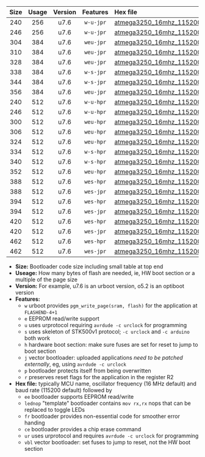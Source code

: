 |Size|Usage|Version|Features|Hex file|
|:-:|:-:|:-:|:-:|:--|
|240|256|u7.6|`w-u-jpr`|[atmega3250_16mhz_115200bps_ur_vbl.hex](https://raw.githubusercontent.com/stefanrueger/urboot/main/atmega3250_16mhz_115200bps_ur_vbl.hex)|
|246|256|u7.6|`w-u-jpr`|[atmega3250_16mhz_115200bps_lednop_ur_vbl.hex](https://raw.githubusercontent.com/stefanrueger/urboot/main/atmega3250_16mhz_115200bps_lednop_ur_vbl.hex)|
|304|384|u7.6|`weu-jpr`|[atmega3250_16mhz_115200bps_ee_ur_vbl.hex](https://raw.githubusercontent.com/stefanrueger/urboot/main/atmega3250_16mhz_115200bps_ee_ur_vbl.hex)|
|310|384|u7.6|`weu-jpr`|[atmega3250_16mhz_115200bps_ee_lednop_ur_vbl.hex](https://raw.githubusercontent.com/stefanrueger/urboot/main/atmega3250_16mhz_115200bps_ee_lednop_ur_vbl.hex)|
|328|384|u7.6|`weu-jpr`|[atmega3250_16mhz_115200bps_ee_lednop_fr_ur_vbl.hex](https://raw.githubusercontent.com/stefanrueger/urboot/main/atmega3250_16mhz_115200bps_ee_lednop_fr_ur_vbl.hex)|
|338|384|u7.6|`w-s-jpr`|[atmega3250_16mhz_115200bps_vbl.hex](https://raw.githubusercontent.com/stefanrueger/urboot/main/atmega3250_16mhz_115200bps_vbl.hex)|
|344|384|u7.6|`w-s-jpr`|[atmega3250_16mhz_115200bps_lednop_vbl.hex](https://raw.githubusercontent.com/stefanrueger/urboot/main/atmega3250_16mhz_115200bps_lednop_vbl.hex)|
|356|384|u7.6|`weu-jpr`|[atmega3250_16mhz_115200bps_ee_lednop_fr_ce_ur_vbl.hex](https://raw.githubusercontent.com/stefanrueger/urboot/main/atmega3250_16mhz_115200bps_ee_lednop_fr_ce_ur_vbl.hex)|
|240|512|u7.6|`w-u-hpr`|[atmega3250_16mhz_115200bps_ur.hex](https://raw.githubusercontent.com/stefanrueger/urboot/main/atmega3250_16mhz_115200bps_ur.hex)|
|246|512|u7.6|`w-u-hpr`|[atmega3250_16mhz_115200bps_lednop_ur.hex](https://raw.githubusercontent.com/stefanrueger/urboot/main/atmega3250_16mhz_115200bps_lednop_ur.hex)|
|300|512|u7.6|`weu-hpr`|[atmega3250_16mhz_115200bps_ee_ur.hex](https://raw.githubusercontent.com/stefanrueger/urboot/main/atmega3250_16mhz_115200bps_ee_ur.hex)|
|306|512|u7.6|`weu-hpr`|[atmega3250_16mhz_115200bps_ee_lednop_ur.hex](https://raw.githubusercontent.com/stefanrueger/urboot/main/atmega3250_16mhz_115200bps_ee_lednop_ur.hex)|
|324|512|u7.6|`weu-hpr`|[atmega3250_16mhz_115200bps_ee_lednop_fr_ur.hex](https://raw.githubusercontent.com/stefanrueger/urboot/main/atmega3250_16mhz_115200bps_ee_lednop_fr_ur.hex)|
|334|512|u7.6|`w-s-hpr`|[atmega3250_16mhz_115200bps.hex](https://raw.githubusercontent.com/stefanrueger/urboot/main/atmega3250_16mhz_115200bps.hex)|
|340|512|u7.6|`w-s-hpr`|[atmega3250_16mhz_115200bps_lednop.hex](https://raw.githubusercontent.com/stefanrueger/urboot/main/atmega3250_16mhz_115200bps_lednop.hex)|
|352|512|u7.6|`weu-hpr`|[atmega3250_16mhz_115200bps_ee_lednop_fr_ce_ur.hex](https://raw.githubusercontent.com/stefanrueger/urboot/main/atmega3250_16mhz_115200bps_ee_lednop_fr_ce_ur.hex)|
|388|512|u7.6|`wes-hpr`|[atmega3250_16mhz_115200bps_ee.hex](https://raw.githubusercontent.com/stefanrueger/urboot/main/atmega3250_16mhz_115200bps_ee.hex)|
|388|512|u7.6|`wes-jpr`|[atmega3250_16mhz_115200bps_ee_vbl.hex](https://raw.githubusercontent.com/stefanrueger/urboot/main/atmega3250_16mhz_115200bps_ee_vbl.hex)|
|394|512|u7.6|`wes-hpr`|[atmega3250_16mhz_115200bps_ee_lednop.hex](https://raw.githubusercontent.com/stefanrueger/urboot/main/atmega3250_16mhz_115200bps_ee_lednop.hex)|
|394|512|u7.6|`wes-jpr`|[atmega3250_16mhz_115200bps_ee_lednop_vbl.hex](https://raw.githubusercontent.com/stefanrueger/urboot/main/atmega3250_16mhz_115200bps_ee_lednop_vbl.hex)|
|420|512|u7.6|`wes-hpr`|[atmega3250_16mhz_115200bps_ee_lednop_fr.hex](https://raw.githubusercontent.com/stefanrueger/urboot/main/atmega3250_16mhz_115200bps_ee_lednop_fr.hex)|
|420|512|u7.6|`wes-jpr`|[atmega3250_16mhz_115200bps_ee_lednop_fr_vbl.hex](https://raw.githubusercontent.com/stefanrueger/urboot/main/atmega3250_16mhz_115200bps_ee_lednop_fr_vbl.hex)|
|462|512|u7.6|`wes-hpr`|[atmega3250_16mhz_115200bps_ee_lednop_fr_ce.hex](https://raw.githubusercontent.com/stefanrueger/urboot/main/atmega3250_16mhz_115200bps_ee_lednop_fr_ce.hex)|
|462|512|u7.6|`wes-jpr`|[atmega3250_16mhz_115200bps_ee_lednop_fr_ce_vbl.hex](https://raw.githubusercontent.com/stefanrueger/urboot/main/atmega3250_16mhz_115200bps_ee_lednop_fr_ce_vbl.hex)|

- **Size:** Bootloader code size including small table at top end
- **Useage:** How many bytes of flash are needed, ie, HW boot section or a multiple of the page size
- **Version:** For example, u7.6 is an urboot version, o5.2 is an optiboot version
- **Features:**
  + `w` urboot provides `pgm_write_page(sram, flash)` for the application at `FLASHEND-4+1`
  + `e` EEPROM read/write support
  + `u` uses urprotocol requiring `avrdude -c urclock` for programming
  + `s` uses skeleton of STK500v1 protocol; `-c urclock` and `-c arduino` both work
  + `h` hardware boot section: make sure fuses are set for reset to jump to boot section
  + `j` vector bootloader: uploaded applications *need to be patched externally*, eg, using `avrdude -c urclock`
  + `p` bootloader protects itself from being overwritten
  + `r` preserves reset flags for the application in the register R2
- **Hex file:** typically MCU name, oscillator frequency (16 MHz default) and baud rate (115200 default) followed by
  + `ee` bootloader supports EEPROM read/write
  + `lednop` "template" bootloader contains `mov rx,rx` nops that can be replaced to toggle LEDs
  + `fr` bootloader provides non-essential code for smoother error handing
  + `ce` bootloader provides a chip erase command
  + `ur` uses urprotocol and requires `avrdude -c urclock` for programming
  + `vbl` vector bootloader: set fuses to jump to reset, not the HW boot section
